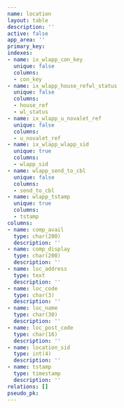 ```yaml
---
name: location
layout: table
description: ''
active: false
app_area: ''
primary_key: 
indexes:
- name: ix_wlapp_con_key
  unique: false
  columns:
  - con_key
- name: ix_wlapp_house_refwl_status
  unique: false
  columns:
  - house_ref
  - wl_status
- name: ix_wlapp_u_novalet_ref
  unique: false
  columns:
  - u_novalet_ref
- name: ix_wlapp_wlapp_sid
  unique: true
  columns:
  - wlapp_sid
- name: wlapp_send_to_cbl
  unique: false
  columns:
  - send_to_cbl
- name: wlapp_tstamp
  unique: true
  columns:
  - tstamp
columns:
- name: comp_avail
  type: char(200)
  description: ''
- name: comp_display
  type: char(200)
  description: ''
- name: loc_address
  type: text
  description: ''
- name: loc_code
  type: char(3)
  description: ''
- name: loc_name
  type: char(30)
  description: ''
- name: loc_post_code
  type: char(16)
  description: ''
- name: location_sid
  type: int(4)
  description: ''
- name: tstamp
  type: timestamp
  description: ''
relations: []
pseudo_pk: 
---
```


